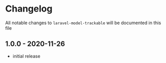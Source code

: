 # Changelog

All notable changes to `laravel-model-trackable` will be documented in this file

## 1.0.0 - 2020-11-26

- initial release
